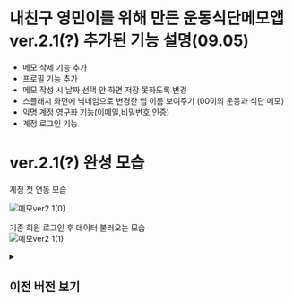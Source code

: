 

# 내친구 영민이를 위해 만든 운동식단메모앱 ver.2.1(?) 추가된 기능 설명(09.05)
* 메모 삭제 기능 추가
* 프로필 기능 추가
* 메모 작성 시 날짜 선택 안 하면 저장 못하도록 변경
* 스플래시 화면에 닉네임으로 변경한 앱 이름 보여주기 (00이의 운동과 식단 메모)
* 익명 계정 영구화 기능(이메일,비밀번호 인증)
* 계정 로그인 기능  

# ver.2.1(?) 완성 모습
계정 첫 연동 모습  

![메모ver2 1(0)](https://github.com/yndoo/DietMemoApp/assets/57124346/73d4dd31-d039-407a-b0cd-cf043cea48ec)  

기존 회원 로그인 후 데이터 불러오는 모습  
![메모ver2 1(1)](https://github.com/yndoo/DietMemoApp/assets/57124346/94294d8f-6476-4700-9e24-fb61ca64209a)



<details>
<summary><H2>이전 버전 보기</H2></summary>
<div markdown="1">


### 운동식단메모앱 ver.2 추가된 기능 설명 (09.05)
* 운동 메모와 식단 메모가 분리 및 추가되었다.
* 메모 리스트 우측 상단에 프로필 사진을 띄워준다.
* 프로필 사진을 직접 설정할 수 있다.
* 내친구(영민이)가 좋아하는 노란색으로 꾸몄(?)다.
### ver.2 완성 모습
![영민메모앱(ver2)](https://github.com/yndoo/DietMemoApp/assets/57124346/e92d4cac-89c0-465d-a324-65b779de40da)

### [ver.1 구경하기(08.29)](https://github.com/yndoo/DietMemoApp/blob/master/ver.1%20%EC%84%A4%EB%AA%85.md)

</div>
</details>



